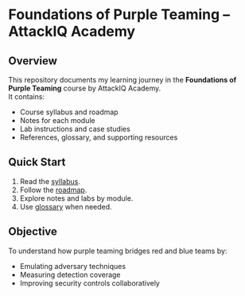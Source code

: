 # Foundations of Purple Teaming – AttackIQ Academy

## Overview
This repository documents my learning journey in the **Foundations of Purple Teaming** course by AttackIQ Academy.  
It contains:
- Course syllabus and roadmap  
- Notes for each module  
- Lab instructions and case studies  
- References, glossary, and supporting resources  

## Quick Start
1. Read the [syllabus](02-syllabus.md).  
2. Follow the [roadmap](03-roadmap.md).  
3. Explore notes and labs by module.  
4. Use [glossary](08-glossary.md) when needed.  

## Objective
To understand how purple teaming bridges red and blue teams by:
- Emulating adversary techniques  
- Measuring detection coverage  
- Improving security controls collaboratively  

